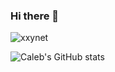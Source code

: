 ### Hi there 👋

<p align="left"> <img src="https://komarev.com/ghpvc/?username=xxynet&label=Profile%20views&color=0e75b6&style=flat" alt="xxynet" /> </p>

![Caleb's GitHub stats](https://github-readme-stats.vercel.app/api?username=xxynet&show_icons=true&theme=radical)
